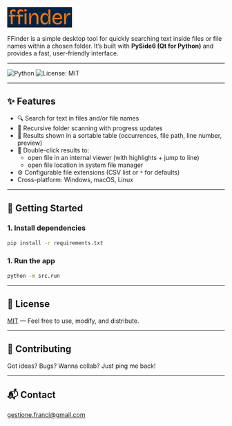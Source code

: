 
<img src="./data/img/logo.png" width="150" />

FFinder is a simple desktop tool for quickly searching text inside files or file names within a chosen folder.
It’s built with **PySide6 (Qt for Python)** and provides a fast, user-friendly interface.

---

![Python](https://img.shields.io/badge/python-3.12.10%2B-blue)
![License: MIT](https://img.shields.io/badge/license-MIT-green)

---

## ✨ Features
- 🔍 Search for text in files and/or file names
- 📂 Recursive folder scanning with progress updates
- 📝 Results shown in a sortable table (occurrences, file path, line number, preview)
- 📑 Double-click results to:
  - open file in an internal viewer (with highlights + jump to line)
  - open file location in system file manager
- ⚙️ Configurable file extensions (CSV list or `*` for defaults)
- Cross-platform: Windows, macOS, Linux

---

## 🚀 Getting Started

### 1. Install dependencies
```bash
pip install -r requirements.txt
```
### 1. Run the app
```bash
python -m src.run
```

---

## 📜 License

[MIT](LICENSE) — Feel free to use, modify, and distribute.

---

## 🤝 Contributing

Got ideas? Bugs? Wanna collab? Just ping me back!

---

## 📬 Contact

gestione.franci@gmail.com
